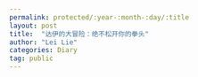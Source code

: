 ```yaml
---
permalink: protected/:year-:month-:day/:title
layout: post
title:  "达伊的大冒险：绝不松开你的拳头"
author: "Lei Lie"
categories: Diary
tag: public
---
```

